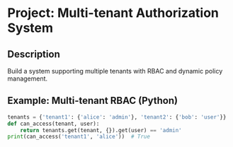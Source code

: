 # Project: Multi-tenant Authorization System

## Description
Build a system supporting multiple tenants with RBAC and dynamic policy management.

## Example: Multi-tenant RBAC (Python)
```python
tenants = {'tenant1': {'alice': 'admin'}, 'tenant2': {'bob': 'user'}}
def can_access(tenant, user):
    return tenants.get(tenant, {}).get(user) == 'admin'
print(can_access('tenant1', 'alice'))  # True
```
